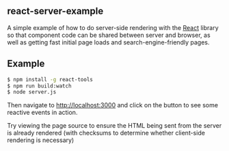 react-server-example
--------------------

A simple example of how to do server-side rendering with the
[React](http://facebook.github.io/react/) library so that component code can be
shared between server and browser, as well as getting fast initial page loads
and search-engine-friendly pages.

Example
-------

```sh
$ npm install -g react-tools
$ npm run build:watch
$ node server.js
```

Then navigate to [http://localhost:3000](http://localhost:3000) and
click on the button to see some reactive events in action.

Try viewing the page source to ensure the HTML being sent from the server is already rendered
(with checksums to determine whether client-side rendering is necessary)
